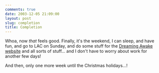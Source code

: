 ```yaml
---
comments: true
date: 2003-12-05 21:09:00
layout: post
slug: completion
title: Completion
---
```


Whoa, now *that* feels good.  Finally, it's the weekend, I can sleep, and have fun, and go to LAC on Sunday, and do some stuff for the <a href="/fiction/dreaming-awake/">Dreaming Awake website</a> and all sorts of stuff... and I don't have to worry about work for another few days!  

And then, only one more week until the Christmas holidays...!
